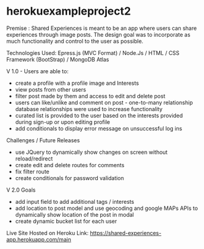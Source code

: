 # herokuexampleproject2

Premise : Shared Experiences is meant to be an app where users can share experiences through image posts. The design goal was to incorporate as much functionality and control to the user as possible.

Technologies Used: Epress.js (MVC Format) / Node.Js / HTML / CSS Framework (BootStrap) / MongoDB Atlas

V 1.0 - Users are able to:

- create a profile with a profile image and Interests
- view posts from other users
- filter post made by them and access to edit and delete post
- users can like/unlike and comment on post - one-to-many relationship database relationships were used to increase functionality
- curated list is provided to the user based on the interests provided during sign-up or upon editing profile
- add conditionals to display error message on unsuccessful log ins

Challenges / Future Releases

- use JQuery to dynamically show changes on screen without reload/redirect
- create edit and delete routes for comments
- fix filter route
- create conditionals for password validation 

V 2.0 Goals

- add input field to add additional tags / interests
- add location to post model and use geocoding and google MAPs APIs to dynamically show location of the post in modal
- create dynamic bucket list for each user

Live Site Hosted on Heroku
Link: https://shared-experiences-app.herokuapp.com/main
